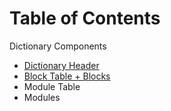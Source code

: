 # Table of Contents

Dictionary Components
* [Dictionary Header](DictionaryHeader.md)
* [Block Table + Blocks](BlockTable_Blocks.md)
* Module Table
* Modules